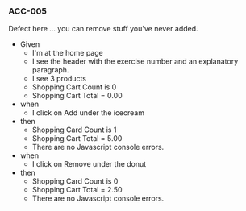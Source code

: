 ### ACC-005

Defect here ... you can remove stuff you've never added.

* Given 
  * I'm at the home page
  * I see the header with the exercise number and an explanatory paragraph.
  * I see 3 products
  * Shopping Cart Count is 0
  * Shopping Cart Total = 0.00
* when 
  * I click on Add under the icecream
* then 
  * Shopping Card Count is 1
  * Shopping Cart Total = 5.00
  * There are no Javascript console errors.
* when 
  * I click on Remove under the donut
* then 
  * Shopping Card Count is 0
  * Shopping Cart Total = 2.50
  * There are no Javascript console errors.

